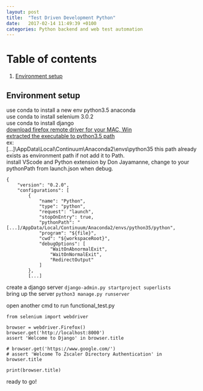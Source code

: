 ```yaml
---  
layout: post  
title:  "Test Driven Development Python"  
date:   2017-02-14 11:49:39 +0100  
categories: Python backend and web test automation  
---  
```


# Table of contents  
1. [Environment setup](#setup)  



## Environment setup <a name=setup></a>
use conda to install a new env python3.5 anaconda  
use conda to install selenium 3.0.2  
use conda to install django  
[download firefox remote driver for your MAC, Win](https://developer.mozilla.org/en-US/docs/Mozilla/QA/Marionette/WebDriver)  
[extracted the executable to python3.5 path](http://stackoverflow.com/questions/40208051/selenium-using-python-geckodriver-executable-needs-to-be-in-path)  
ex:   
[...]\AppData\Local\Continuum\Anaconda2\envs\python35  this path already exists as environment path if not add it to Path.  
install VScode and Python extension by Don Jayamanne, change to your pythonPath from launch.json when debug.

```
{
    "version": "0.2.0",
    "configurations": [
        {
            "name": "Python",
            "type": "python",
            "request": "launch",
            "stopOnEntry": true,
            "pythonPath": "[...]/AppData/Local/Continuum/Anaconda2/envs/python35/python",
            "program": "${file}",
            "cwd": "${workspaceRoot}",
            "debugOptions": [
                "WaitOnAbnormalExit",
                "WaitOnNormalExit",
                "RedirectOutput"
            ]
        },
        [...]
```

create a django server `django-admin.py startproject superlists`  
bring up the server `python3 manage.py runserver`

open another cmd to run functional_test.py

```
from selenium import webdriver

browser = webdriver.Firefox()
browser.get('http://localhost:8000')
assert 'Welcome to Django' in browser.title

# browser.get('https://www.google.com/')
# assert 'Welcome To Zscaler Directory Authentication' in browser.title

print(browser.title)
```

ready to go!



